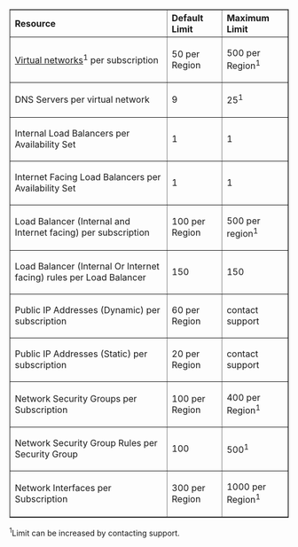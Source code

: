 <table cellspacing="0" border="1">
<tr>
   <th align="left" valign="middle">Resource</th>
   <th align="left" valign="middle">Default Limit</th>
   <th align="left" valign="middle">Maximum Limit </th>
</tr>
<tr>
   <td valign="middle"><p><a href="../virtual-network/virtual-networks-overview.md">Virtual networks</a><sup>1</sup> per subscription</p></td>
   <td valign="middle"><p>50 per Region</td>
   <td valign="middle"><p>500 per Region<sup>1</sup></p></td>

</tr>
<tr>
   <td valign="middle"><p>DNS Servers per virtual network</p></td>
   <td valign="middle"><p>9</td>
   <td valign="middle"><p>25<sup>1</sup></p></td>

</tr>
<tr>
   <td valign="middle"><p>Internal Load Balancers per Availability Set</p></td>
   <td valign="middle"><p>1</p></td>
   <td valign="middle"><p>1</p></td>
</tr>
<tr>
   <td valign="middle"><p>Internet Facing Load Balancers per Availability Set</p></td>
   <td valign="middle"><p>1</p></td>
   <td valign="middle"><p>1</p></td>
</tr>
<tr>
   <td valign="middle"><p>Load Balancer (Internal and Internet facing) per subscription</p></td>
   <td valign="middle"><p>100 per Region</p></td>
   <td valign="middle"><p>500 per region<sup>1</sup></p></td>
</tr>
<tr>
   <td valign="middle"><p>Load Balancer (Internal Or Internet facing) rules per Load Balancer</p></td>
   <td valign="middle"><p>150</p></td>
   <td valign="middle"><p>150</p></td>
</tr>
<tr>
   <td valign="middle"><p>Public IP Addresses (Dynamic) per subscription</p></td>
   <td valign="middle"><p>60 per Region</sup></p></td>
   <td valign="middle"><p>contact support</p></td>
</tr>
<tr>
   <td valign="middle"><p>Public IP Addresses (Static) per subscription</p></td>
   <td valign="middle"><p>20 per Region</p></td>
   <td valign="middle"><p>contact support</p></td>
</tr>
<tr>
   <td valign="middle"><p>Network Security Groups per Subscription</p></td>
   <td valign="middle"><p>100 per Region</p></td>
   <td valign="middle"><p>400 per Region<sup>1</sup></p></td>
</tr>
<tr>
   <td valign="middle"><p>Network Security Group Rules per Security Group</p></td>
   <td valign="middle"><p>100</p></td>
   <td valign="middle"><p>500<sup>1</sup></p></td>
</tr>
<tr>
   <td valign="middle"><p>Network Interfaces per Subscription</p></td>
   <td valign="middle"><p>300 per Region</p></td>
   <td valign="middle"><p>1000 per Region<sup>1</sup></p></td>
</tr>
</table>

<sup>1</sup>Limit can be increased by contacting support.
